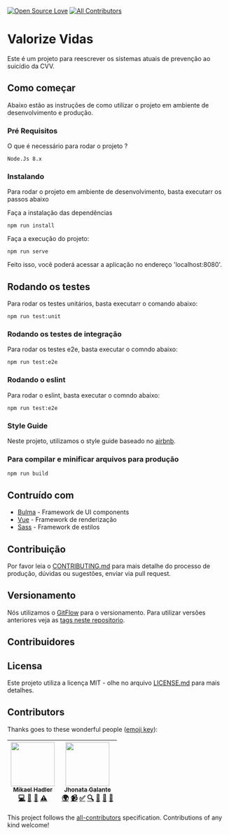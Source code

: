 [![Open Source Love](https://badges.frapsoft.com/os/v1/open-source.png?v=103)](https://github.com/ellerbrock/open-source-badges/)
[![All Contributors](https://img.shields.io/badge/all_contributors-2-orange.svg?style=flat-square)](#contributors)


# Valorize Vidas

Este é um projeto para reescrever os sistemas atuais de prevenção ao suicídio da CVV.

## Como começar

Abaixo estão as instruções de como utilizar o projeto em ambiente de desenvolvimento e produção.

### Pré Requisitos

O que é necessário para rodar o projeto ?

```
Node.Js 8.x
```

### Instalando

Para rodar o projeto em ambiente de desenvolvimento, basta executarr os passos abaixo

Faça a instalação das dependências

```
npm run install
```

Faça a execução do projeto:

```
npm run serve
```

Feito isso, você poderá acessar a aplicação no endereço 'localhost:8080'.

## Rodando os testes

Para rodar os testes unitários, basta executarr o comando abaixo:

```
npm run test:unit
```

### Rodando os testes de integração

Para rodar os testes e2e, basta executar o comndo abaixo:

```
npm run test:e2e
```

### Rodando o eslint

Para rodar o eslint, basta executar o comndo abaixo:

```
npm run test:e2e
```

### Style Guide

Neste projeto, utilizamos o style guide baseado no [airbnb](https://github.com/airbnb/javascript).


### Para compilar e minificar arquivos para produção 
```
npm run build
```

## Contruído com 

* [Bulma](https://bulma.io/) - Framework de UI components
* [Vue](https://vuejs.org/) - Framework de renderização
* [Sass](https://rometools.github.io/rome/) - Framework de estilos

## Contribuição

Por favor leia o [CONTRIBUTING.md](CONTRIBUTING.md) para mais detalhe do processo de produção, dúvidas ou sugestões, enviar via pull request.

## Versionamento

Nós utilizamos o [GitFlow](https://medium.com/trainingcenter/utilizando-o-fluxo-git-flow-e63d5e0d5e04) para o versionamento. Para utilizar versões anteriores veja as [tags neste repositorio](https://github.com/valorizevidas/valorize-vidas/tags). 

## Contribuidores


## Licensa

Este projeto utiliza a licença MIT - olhe no arquivo [LICENSE.md](LICENSE.md) para mais detalhes.


## Contributors

Thanks goes to these wonderful people ([emoji key](https://github.com/kentcdodds/all-contributors#emoji-key)):

<!-- ALL-CONTRIBUTORS-LIST:START - Do not remove or modify this section -->
<!-- prettier-ignore -->
| [<img src="https://avatars1.githubusercontent.com/u/6784777?v=4" width="100px;"/><br /><sub><b>Mikael Hadler</b></sub>](http://mikaelhadler.com.br)<br />[💻](https://github.com/ValorizeVidas/valorize-vidas/commits?author=mikaelhadler "Code") [📖](https://github.com/ValorizeVidas/valorize-vidas/commits?author=mikaelhadler "Documentation") [👀](#review-mikaelhadler "Reviewed Pull Requests") [⚠️](https://github.com/ValorizeVidas/valorize-vidas/commits?author=mikaelhadler "Tests") | [<img src="https://avatars3.githubusercontent.com/u/16074925?v=4" width="100px;"/><br /><sub><b>Jhonata Galante</b></sub>](https://github.com/JhonGalante)<br />[🌍](#translation-JhonGalante "Translation") [📹](#video-JhonGalante "Videos") [✅](#tutorial-JhonGalante "Tutorials") [🔍](#fundingFinding-JhonGalante "Funding Finding") [🤔](#ideas-JhonGalante "Ideas, Planning, & Feedback") [🔌](#plugin-JhonGalante "Plugin/utility libraries") [📖](https://github.com/ValorizeVidas/valorize-vidas/commits?author=JhonGalante "Documentation") |
| :---: | :---: |
<!-- ALL-CONTRIBUTORS-LIST:END -->

This project follows the [all-contributors](https://github.com/kentcdodds/all-contributors) specification. Contributions of any kind welcome!